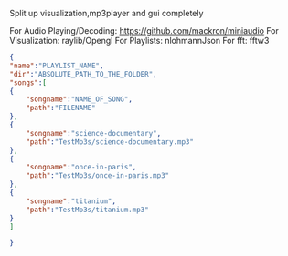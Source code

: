 Split up visualization,mp3player and gui completely

For Audio Playing/Decoding: https://github.com/mackron/miniaudio
For Visualization: raylib/Opengl
For Playlists: nlohmannJson
For fft: fftw3



```json
{
"name":"PLAYLIST_NAME",
"dir":"ABSOLUTE_PATH_TO_THE_FOLDER",
"songs":[
{
    "songname":"NAME_OF_SONG",
    "path":"FILENAME"
},
{
    "songname":"science-documentary",
    "path":"TestMp3s/science-documentary.mp3"
},
{
    "songname":"once-in-paris",
    "path":"TestMp3s/once-in-paris.mp3"
},
{
    "songname":"titanium",
    "path":"TestMp3s/titanium.mp3"
}
]

}
```